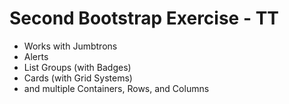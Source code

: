 # Second Bootstrap Exercise - TT

* Works with Jumbtrons
* Alerts
* List Groups (with Badges)
* Cards (with Grid Systems)
* and multiple Containers, Rows, and Columns
